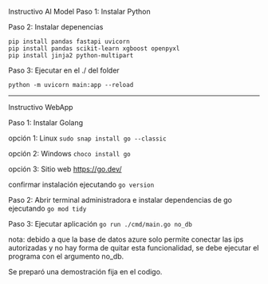 Instructivo AI Model
Paso 1: Instalar Python


Paso 2: Instalar depenencias
```
pip install pandas fastapi uvicorn
pip install pandas scikit-learn xgboost openpyxl
pip install jinja2 python-multipart
```

Paso 3: Ejecutar en el ./ del folder
```
python -m uvicorn main:app --reload
```

----------------------------------------------------------


Instructivo WebApp

Paso 1: Instalar Golang

opción 1: Linux 
```sudo snap install go --classic```
	
opción 2: Windows
```choco install go```
	
opción 3: Sitio web https://go.dev/

confirmar instalación ejecutando
```go version```


Paso 2: Abrir terminal administradora e instalar dependencias de go ejecutando
```go mod tidy```


Paso 3: Ejecutar aplicación
```go run ./cmd/main.go no_db```

nota: debido a que la base de datos azure solo permite conectar las ips autorizadas y no hay forma de quitar esta funcionalidad, se debe ejecutar el programa con el argumento no_db.

Se preparó una demostración fija en el codigo.